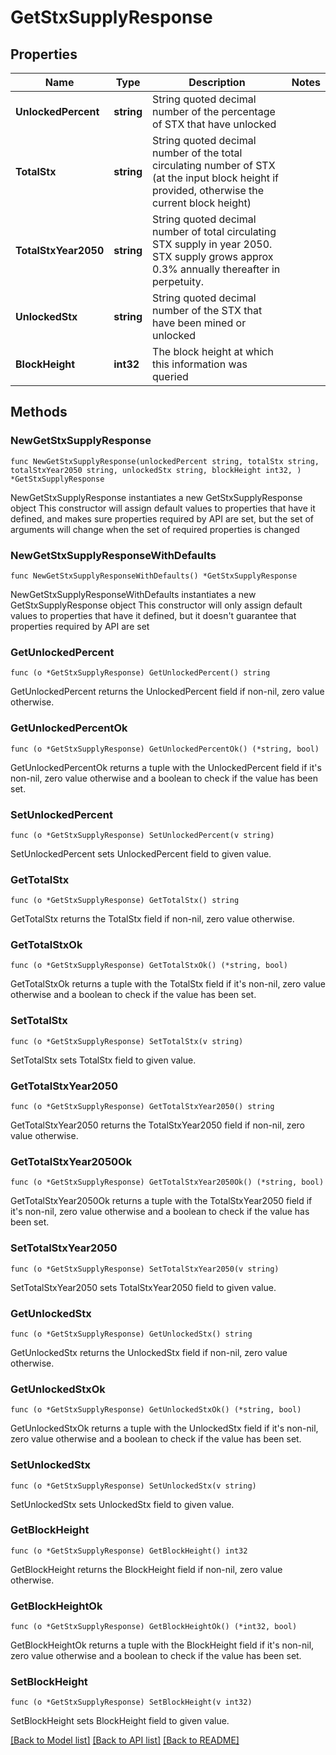 # GetStxSupplyResponse

## Properties

Name | Type | Description | Notes
------------ | ------------- | ------------- | -------------
**UnlockedPercent** | **string** | String quoted decimal number of the percentage of STX that have unlocked | 
**TotalStx** | **string** | String quoted decimal number of the total circulating number of STX (at the input block height if provided, otherwise the current block height) | 
**TotalStxYear2050** | **string** | String quoted decimal number of total circulating STX supply in year 2050. STX supply grows approx 0.3% annually thereafter in perpetuity. | 
**UnlockedStx** | **string** | String quoted decimal number of the STX that have been mined or unlocked | 
**BlockHeight** | **int32** | The block height at which this information was queried | 

## Methods

### NewGetStxSupplyResponse

`func NewGetStxSupplyResponse(unlockedPercent string, totalStx string, totalStxYear2050 string, unlockedStx string, blockHeight int32, ) *GetStxSupplyResponse`

NewGetStxSupplyResponse instantiates a new GetStxSupplyResponse object
This constructor will assign default values to properties that have it defined,
and makes sure properties required by API are set, but the set of arguments
will change when the set of required properties is changed

### NewGetStxSupplyResponseWithDefaults

`func NewGetStxSupplyResponseWithDefaults() *GetStxSupplyResponse`

NewGetStxSupplyResponseWithDefaults instantiates a new GetStxSupplyResponse object
This constructor will only assign default values to properties that have it defined,
but it doesn't guarantee that properties required by API are set

### GetUnlockedPercent

`func (o *GetStxSupplyResponse) GetUnlockedPercent() string`

GetUnlockedPercent returns the UnlockedPercent field if non-nil, zero value otherwise.

### GetUnlockedPercentOk

`func (o *GetStxSupplyResponse) GetUnlockedPercentOk() (*string, bool)`

GetUnlockedPercentOk returns a tuple with the UnlockedPercent field if it's non-nil, zero value otherwise
and a boolean to check if the value has been set.

### SetUnlockedPercent

`func (o *GetStxSupplyResponse) SetUnlockedPercent(v string)`

SetUnlockedPercent sets UnlockedPercent field to given value.


### GetTotalStx

`func (o *GetStxSupplyResponse) GetTotalStx() string`

GetTotalStx returns the TotalStx field if non-nil, zero value otherwise.

### GetTotalStxOk

`func (o *GetStxSupplyResponse) GetTotalStxOk() (*string, bool)`

GetTotalStxOk returns a tuple with the TotalStx field if it's non-nil, zero value otherwise
and a boolean to check if the value has been set.

### SetTotalStx

`func (o *GetStxSupplyResponse) SetTotalStx(v string)`

SetTotalStx sets TotalStx field to given value.


### GetTotalStxYear2050

`func (o *GetStxSupplyResponse) GetTotalStxYear2050() string`

GetTotalStxYear2050 returns the TotalStxYear2050 field if non-nil, zero value otherwise.

### GetTotalStxYear2050Ok

`func (o *GetStxSupplyResponse) GetTotalStxYear2050Ok() (*string, bool)`

GetTotalStxYear2050Ok returns a tuple with the TotalStxYear2050 field if it's non-nil, zero value otherwise
and a boolean to check if the value has been set.

### SetTotalStxYear2050

`func (o *GetStxSupplyResponse) SetTotalStxYear2050(v string)`

SetTotalStxYear2050 sets TotalStxYear2050 field to given value.


### GetUnlockedStx

`func (o *GetStxSupplyResponse) GetUnlockedStx() string`

GetUnlockedStx returns the UnlockedStx field if non-nil, zero value otherwise.

### GetUnlockedStxOk

`func (o *GetStxSupplyResponse) GetUnlockedStxOk() (*string, bool)`

GetUnlockedStxOk returns a tuple with the UnlockedStx field if it's non-nil, zero value otherwise
and a boolean to check if the value has been set.

### SetUnlockedStx

`func (o *GetStxSupplyResponse) SetUnlockedStx(v string)`

SetUnlockedStx sets UnlockedStx field to given value.


### GetBlockHeight

`func (o *GetStxSupplyResponse) GetBlockHeight() int32`

GetBlockHeight returns the BlockHeight field if non-nil, zero value otherwise.

### GetBlockHeightOk

`func (o *GetStxSupplyResponse) GetBlockHeightOk() (*int32, bool)`

GetBlockHeightOk returns a tuple with the BlockHeight field if it's non-nil, zero value otherwise
and a boolean to check if the value has been set.

### SetBlockHeight

`func (o *GetStxSupplyResponse) SetBlockHeight(v int32)`

SetBlockHeight sets BlockHeight field to given value.



[[Back to Model list]](../README.md#documentation-for-models) [[Back to API list]](../README.md#documentation-for-api-endpoints) [[Back to README]](../README.md)



